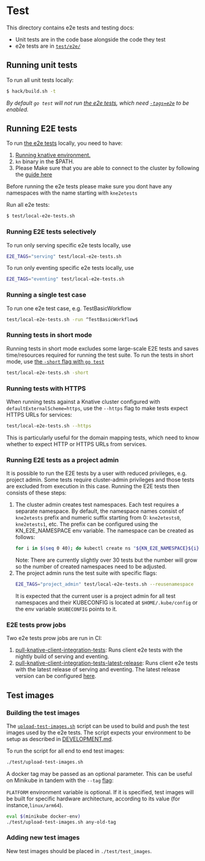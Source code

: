 # Test

This directory contains e2e tests and testing docs:

- Unit tests are in the code base alongside the code they test
- e2e tests are in [`test/e2e/`](./e2e)

## Running unit tests

To run all unit tests locally:

```bash
$ hack/build.sh -t
```

_By default `go test` will not run [the e2e tests](#running-e2e-tests),
which need [`-tags=e2e`](#running-end-to-end-tests) to be enabled._

## Running E2E tests

To run [the e2e tests](./e2e) locally, you need to have:

1. [Running knative environment.](../DEVELOPMENT.md#create-a-cluster)
2. `kn` binary in the \$PATH.
3. Please Make sure that you are able to connect to the cluster by following the
   [guide here](./../docs#connecting-to-your-cluster)

Before running the e2e tests please make sure you dont have any namespaces with
the name starting with `kne2etests`

Run all e2e tests:

```bash
$ test/local-e2e-tests.sh
```

### Running E2E tests selectively

To run only serving specific e2e tests locally, use

```bash
E2E_TAGS="serving" test/local-e2e-tests.sh
```

To run only eventing specific e2e tests locally, use

```bash
E2E_TAGS="eventing" test/local-e2e-tests.sh
```

### Running a single test case

To run one e2e test case, e.g. TestBasicWorkflow

```bash
test/local-e2e-tests.sh -run ^TestBasicWorkflow$
```

### Running tests in short mode

Running tests in short mode excludes some large-scale E2E tests and saves
time/resources required for running the test suite. To run the tests in short
mode, use
[the `-short` flag with `go test`](https://golang.org/cmd/go/#hdr-Testing_flags)

```bash
test/local-e2e-tests.sh -short
```

### Running tests with HTTPS

When running tests against a Knative cluster configured with `defaultExternalScheme=https`,
use the `--https` flag to make tests expect HTTPS URLs for services:

```bash
test/local-e2e-tests.sh --https
```

This is particularly useful for the domain mapping tests, which need to know whether
to expect HTTP or HTTPS URLs from services.

### Running E2E tests as a project admin

It is possible to run the E2E tests by a user with reduced privileges, e.g. project admin.
Some tests require cluster-admin privileges and those tests are excluded from execution in this case.
Running the E2E tests then consists of these steps:
1. The cluster admin creates test namespaces. Each test requires a separate namespace.
By default, the namespace names consist of `kne2etests` prefix and numeric suffix starting from 0:
 `kne2etests0`, `kne2etests1`, etc. The prefix can be configured using the KN_E2E_NAMESPACE env
  variable. The namespace can be created as follows:
    ```bash
    for i in $(seq 0 40); do kubectl create ns "${KN_E2E_NAMESPACE}${i}"; done
    ```
   Note: There are currently slightly over 30 tests but the number will grow so the number of created
   namespaces need to be adjusted.
1. The project admin runs the test suite with specific flags:
    ```bash
    E2E_TAGS="project_admin" test/local-e2e-tests.sh --reusenamespace
    ```
   It is expected that the current user is a project admin for all test namespaces
   and their KUBECONFIG is located at `$HOME/.kube/config` or the env
   variable `$KUBECONFIG` points to it.

### E2E tests prow jobs

Two e2e tests prow jobs are run in CI:

1. [pull-knative-client-integration-tests](https://prow.knative.dev/job-history/gs/knative-prow/pr-logs/directory/pull-knative-client-integration-tests): Runs client e2e tests with the nightly build of serving and eventing.
2. [pull-knative-client-integration-tests-latest-release](https://prow.knative.dev/job-history/gs/knative-prow/pr-logs/directory/pull-knative-client-integration-tests-latest-release): Runs client e2e tests with the latest release of serving and eventing. The latest release version can be configured [here](presubmit-integration-tests-latest-release.sh).

## Test images

### Building the test images

The [`upload-test-images.sh`](./upload-test-images.sh) script can be used to
build and push the test images used by the e2e tests. The script
expects your environment to be setup as described in
[DEVELOPMENT.md](https://github.com/knative/serving/blob/main/DEVELOPMENT.md#install-requirements).

To run the script for all end to end test images:

```bash
./test/upload-test-images.sh
```

A docker tag may be passed as an optional parameter. This can be useful on
Minikube in tandem with the `--tag` [flag](#using-a-docker-tag):

`PLATFORM` environment variable is optional. If it is specified, test images
will be built for specific hardware architecture, according to its value
(for instance,`linux/arm64`).

```bash
eval $(minikube docker-env)
./test/upload-test-images.sh any-old-tag
```

### Adding new test images

New test images should be placed in `./test/test_images`.
